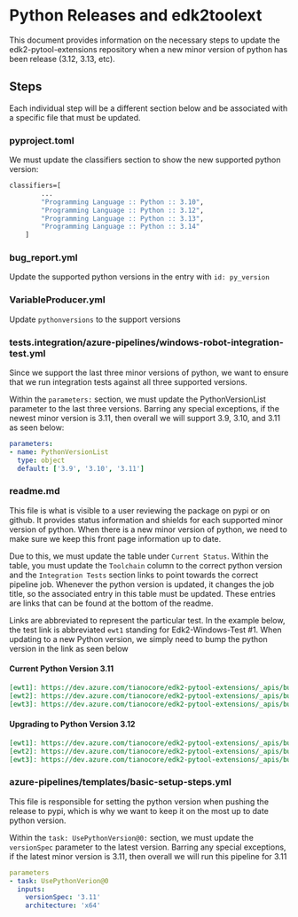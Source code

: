 # Python Releases and edk2toolext

This document provides information on the necessary steps to update the
edk2-pytool-extensions repository when a new minor version of python has been
release (3.12, 3.13, etc).

## Steps

Each individual step will be a different section below and be associated with a
specific file that must be updated.

### pyproject.toml

We must update the classifiers section to show the new supported python version:

```cmd
classifiers=[
        ...
        "Programming Language :: Python :: 3.10",
        "Programming Language :: Python :: 3.12",
        "Programming Language :: Python :: 3.13",
        "Programming Language :: Python :: 3.14"
    ]
```

### bug_report.yml

Update the supported python versions in the entry with `id: py_version`

### VariableProducer.yml

Update `pythonversions` to the support versions

### tests.integration/azure-pipelines/windows-robot-integration-test.yml

Since we support the last three minor versions of python, we want to ensure
that we run integration tests against all three supported versions.

Within the `parameters:` section, we must update the PythonVersionList
parameter to the last three versions. Barring any special exceptions, if the
newest minor version is 3.11, then overall we will support 3.9, 3.10, and 3.11
as seen below:

```yaml
parameters:
- name: PythonVersionList
  type: object
  default: ['3.9', '3.10', '3.11']
```

### readme.md

This file is what is visible to a user reviewing the package on pypi or on
github. It provides status information and shields for each supported minor
version of python. When there is a new minor version of python, we need to make
sure we keep this front page information up to date.

Due to this, we must update the table under `Current Status`. Within the table,
you must update the `Toolchain` column to the correct python version and the
`Integration Tests` section links to point towards the correct pipeline job.
Whenever the python version is updated, it changes the job title, so the
associated entry in this table must be updated. These entries are links that
can be found at the bottom of the readme.

Links are abbreviated to represent the particular test. In the example below,
the test link is abbreviated `ewt1` standing for Edk2-Windows-Test #1. When
updating to a new Python version, we simply need to bump the python version
in the link as seen below

#### Current Python Version 3.11

```md
[ewt1]: https://dev.azure.com/tianocore/edk2-pytool-extensions/_apis/build/status/Integration%20Tests?branchName=master&configuration=Edk2_Windows_Python39
[ewt2]: https://dev.azure.com/tianocore/edk2-pytool-extensions/_apis/build/status/Integration%20Tests?branchName=master&configuration=Edk2_Windows_Python310
[ewt3]: https://dev.azure.com/tianocore/edk2-pytool-extensions/_apis/build/status/Integration%20Tests?branchName=master&configuration=Edk2_Windows_Python311
```

#### Upgrading to Python Version 3.12

```md
[ewt1]: https://dev.azure.com/tianocore/edk2-pytool-extensions/_apis/build/status/Integration%20Tests?branchName=master&configuration=Edk2_Windows_Python310
[ewt2]: https://dev.azure.com/tianocore/edk2-pytool-extensions/_apis/build/status/Integration%20Tests?branchName=master&configuration=Edk2_Windows_Python311
[ewt3]: https://dev.azure.com/tianocore/edk2-pytool-extensions/_apis/build/status/Integration%20Tests?branchName=master&configuration=Edk2_Windows_Python312
```

### azure-pipelines/templates/basic-setup-steps.yml

This file is responsible for setting the python version when pushing the
release to pypi, which is why we want to keep it on the most up to date
python version.

Within the `task: UsePythonVersion@0:` section, we must update the
`versionSpec` parameter to the latest version. Barring any special
exceptions, if the latest minor version is 3.11, then overall we will run
this pipeline for 3.11

```yaml
parameters
- task: UsePythonVerion@0
  inputs:
    versionSpec: '3.11'
    architecture: 'x64'
```
